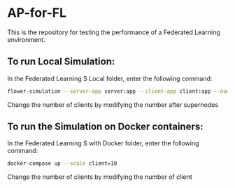# AP-for-FL

This is the repository for testing the performance of a Federated Learning environment.

## To run Local Simulation:

In the Federated Learning S Local folder, enter the following command:

```bash
flower-simulation --server-app server:app --client-app client:app --num-supernodes 2
```

Change the number of clients by modifying the number after supernodes

## To run the Simulation on Docker containers:

In the Federated Learning S with Docker folder, enter the following command:

```bash
docker-compose up --scale client=10
```

Change the number of clients by modifying the number of client



